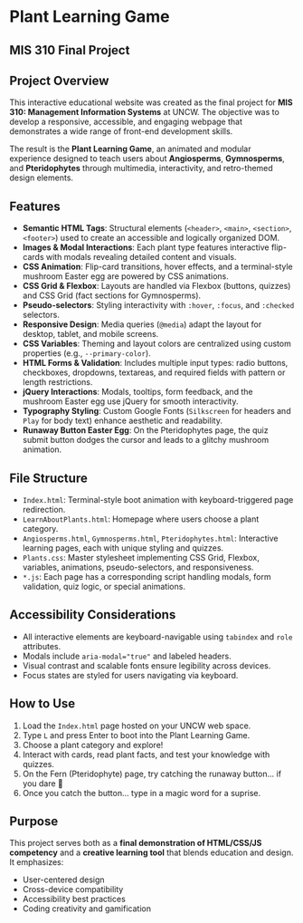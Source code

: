 # Plant Learning Game
## MIS 310 Final Project

## Project Overview

This interactive educational website was created as the final project for **MIS 310: Management Information Systems** at UNCW. The objective was to develop a responsive, accessible, and engaging webpage that demonstrates a wide range of front-end development skills. 

The result is the **Plant Learning Game**, an animated and modular experience designed to teach users about **Angiosperms**, **Gymnosperms**, and **Pteridophytes** through multimedia, interactivity, and retro-themed design elements.

## Features

- **Semantic HTML Tags**: Structural elements (`<header>`, `<main>`, `<section>`, `<footer>`) used to create an accessible and logically organized DOM.
- **Images & Modal Interactions**: Each plant type features interactive flip-cards with modals revealing detailed content and visuals.
- **CSS Animation**: Flip-card transitions, hover effects, and a terminal-style mushroom Easter egg are powered by CSS animations.
- **CSS Grid & Flexbox**: Layouts are handled via Flexbox (buttons, quizzes) and CSS Grid (fact sections for Gymnosperms).
- **Pseudo-selectors**: Styling interactivity with `:hover`, `:focus`, and `:checked` selectors.
- **Responsive Design**: Media queries (`@media`) adapt the layout for desktop, tablet, and mobile screens.
- **CSS Variables**: Theming and layout colors are centralized using custom properties (e.g., `--primary-color`).
- **HTML Forms & Validation**: Includes multiple input types: radio buttons, checkboxes, dropdowns, textareas, and required fields with pattern or length restrictions.
- **jQuery Interactions**: Modals, tooltips, form feedback, and the mushroom Easter egg use jQuery for smooth interactivity.
- **Typography Styling**: Custom Google Fonts (`Silkscreen` for headers and `Play` for body text) enhance aesthetic and readability.
- **Runaway Button Easter Egg**: On the Pteridophytes page, the quiz submit button dodges the cursor and leads to a glitchy mushroom animation.

## File Structure

- `Index.html`: Terminal-style boot animation with keyboard-triggered page redirection.
- `LearnAboutPlants.html`: Homepage where users choose a plant category.
- `Angiosperms.html`, `Gymnosperms.html`, `Pteridophytes.html`: Interactive learning pages, each with unique styling and quizzes.
- `Plants.css`: Master stylesheet implementing CSS Grid, Flexbox, variables, animations, pseudo-selectors, and responsiveness.
- `*.js`: Each page has a corresponding script handling modals, form validation, quiz logic, or special animations.

## Accessibility Considerations

- All interactive elements are keyboard-navigable using `tabindex` and `role` attributes.
- Modals include `aria-modal="true"` and labeled headers.
- Visual contrast and scalable fonts ensure legibility across devices.
- Focus states are styled for users navigating via keyboard.

## How to Use

1. Load the `Index.html` page hosted on your UNCW web space.
2. Type `L` and press Enter to boot into the Plant Learning Game.
3. Choose a plant category and explore!
4. Interact with cards, read plant facts, and test your knowledge with quizzes.
5. On the Fern (Pteridophyte) page, try catching the runaway button... if you dare 🍄
6. Once you catch the button... type in a magic word for a suprise.

## Purpose

This project serves both as a **final demonstration of HTML/CSS/JS competency** and a **creative learning tool** that blends education and design. It emphasizes:

- User-centered design
- Cross-device compatibility
- Accessibility best practices
- Coding creativity and gamification
